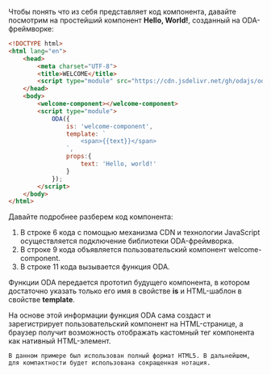 Чтобы понять что из себя представляет код компонента, давайте посмотрим на простейший компонент **Hello, World!**, созданный на ODA-фреймворке:

```html run_edit
<!DOCTYPE html>
<html lang="en">
    <head>
        <meta charset="UTF-8">
        <title>WELCOME</title>
        <script type="module" src="https://cdn.jsdelivr.net/gh/odajs/oda-framework/oda.js"></script>
    </head>
    <body>
        <welcome-component></welcome-component>
        <script type="module">
            ODA({
                is: 'welcome-component',
                template: `
                    <span>{{text}}</span>
                `,
                props:{
                    text: 'Hello, world!'
                }
            });
        </script>
    </body>
</html>
```

Давайте подробнее разберем код компонента:

1. В строке 6 кода с помощью механизма CDN и технологии JavaScript осуществляется подключение библиотеки ODA-фреймворка.
1. В строке 9 кода объявляется пользовательский компонент welcome-component.
1. В строке 11 кода вызывается функция ODA.

Функции ODA передается прототип будущего компонента, в котором достаточно указать только его имя в свойстве **is** и HTML-шаблон в свойстве **template**.

На основе этой информации функция ODA сама создаст и зарегистрирует пользовательский компонент на HTML-странице, а браузер получит возможность отображать кастомный тег компонента как нативный HTML-элемент.

```info_md
В данном примере был использован полный формат HTML5. В дальнейшем, для компактности будет использована сокращенная нотация.
```

